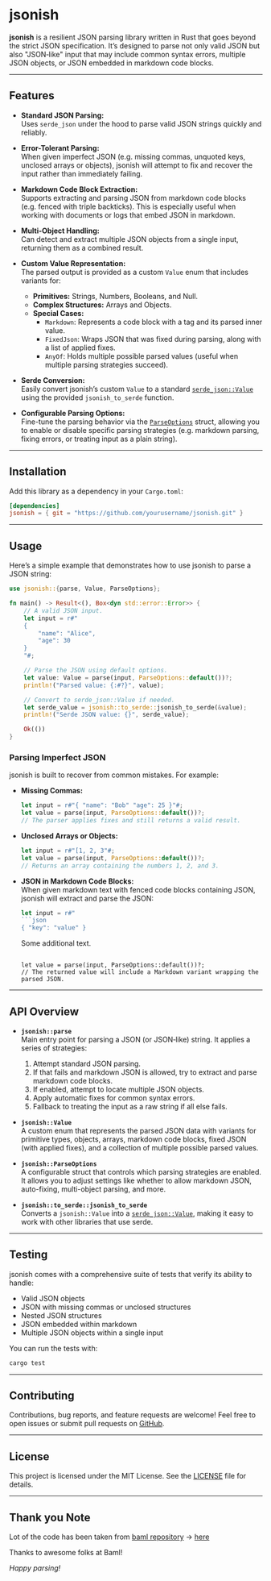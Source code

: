 # jsonish

**jsonish** is a resilient JSON parsing library written in Rust that goes beyond the strict JSON specification. It’s designed to parse not only valid JSON but also "JSON‐like" input that may include common syntax errors, multiple JSON objects, or JSON embedded in markdown code blocks.

---

## Features

- **Standard JSON Parsing:**  
  Uses `serde_json` under the hood to parse valid JSON strings quickly and reliably.

- **Error-Tolerant Parsing:**  
  When given imperfect JSON (e.g. missing commas, unquoted keys, unclosed arrays or objects), jsonish will attempt to fix and recover the input rather than immediately failing.

- **Markdown Code Block Extraction:**  
  Supports extracting and parsing JSON from markdown code blocks (e.g. fenced with triple backticks). This is especially useful when working with documents or logs that embed JSON in markdown.

- **Multi-Object Handling:**  
  Can detect and extract multiple JSON objects from a single input, returning them as a combined result.

- **Custom Value Representation:**  
  The parsed output is provided as a custom `Value` enum that includes variants for:
  - **Primitives:** Strings, Numbers, Booleans, and Null.
  - **Complex Structures:** Arrays and Objects.
  - **Special Cases:**  
    - `Markdown`: Represents a code block with a tag and its parsed inner value.
    - `FixedJson`: Wraps JSON that was fixed during parsing, along with a list of applied fixes.
    - `AnyOf`: Holds multiple possible parsed values (useful when multiple parsing strategies succeed).

- **Serde Conversion:**  
  Easily convert jsonish’s custom `Value` to a standard [`serde_json::Value`](https://docs.serde.rs/serde_json/) using the provided `jsonish_to_serde` function.

- **Configurable Parsing Options:**  
  Fine-tune the parsing behavior via the [`ParseOptions`](./jsonish/parser/mod.rs) struct, allowing you to enable or disable specific parsing strategies (e.g. markdown parsing, fixing errors, or treating input as a plain string).

---

## Installation

Add this library as a dependency in your `Cargo.toml`:

```toml
[dependencies]
jsonish = { git = "https://github.com/yourusername/jsonish.git" }
```

---

## Usage

Here’s a simple example that demonstrates how to use jsonish to parse a JSON string:

```rust
use jsonish::{parse, Value, ParseOptions};

fn main() -> Result<(), Box<dyn std::error::Error>> {
    // A valid JSON input.
    let input = r#"
    {
        "name": "Alice",
        "age": 30
    }
    "#;

    // Parse the JSON using default options.
    let value: Value = parse(input, ParseOptions::default())?;
    println!("Parsed value: {:#?}", value);

    // Convert to serde_json::Value if needed.
    let serde_value = jsonish::to_serde::jsonish_to_serde(&value);
    println!("Serde JSON value: {}", serde_value);

    Ok(())
}
```

### Parsing Imperfect JSON

jsonish is built to recover from common mistakes. For example:

- **Missing Commas:**  
  ```rust
  let input = r#"{ "name": "Bob" "age": 25 }"#;
  let value = parse(input, ParseOptions::default())?;
  // The parser applies fixes and still returns a valid result.
  ```

- **Unclosed Arrays or Objects:**  
  ```rust
  let input = r#"[1, 2, 3"#;
  let value = parse(input, ParseOptions::default())?;
  // Returns an array containing the numbers 1, 2, and 3.
  ```

- **JSON in Markdown Code Blocks:**  
  When given markdown text with fenced code blocks containing JSON, jsonish will extract and parse the JSON:

  ```rust
  let input = r#"
  ```json
  { "key": "value" }
  ```
  Some additional text.
  ```"#;

  let value = parse(input, ParseOptions::default())?;
  // The returned value will include a Markdown variant wrapping the parsed JSON.
  ```

---

## API Overview

- **`jsonish::parse`**  
  Main entry point for parsing a JSON (or JSON‐like) string. It applies a series of strategies:
  1. Attempt standard JSON parsing.
  2. If that fails and markdown JSON is allowed, try to extract and parse markdown code blocks.
  3. If enabled, attempt to locate multiple JSON objects.
  4. Apply automatic fixes for common syntax errors.
  5. Fallback to treating the input as a raw string if all else fails.

- **`jsonish::Value`**  
  A custom enum that represents the parsed JSON data with variants for primitive types, objects, arrays, markdown code blocks, fixed JSON (with applied fixes), and a collection of multiple possible parsed values.

- **`jsonish::ParseOptions`**  
  A configurable struct that controls which parsing strategies are enabled. It allows you to adjust settings like whether to allow markdown JSON, auto-fixing, multi-object parsing, and more.

- **`jsonish::to_serde::jsonish_to_serde`**  
  Converts a `jsonish::Value` into a [`serde_json::Value`](https://docs.serde.rs/serde_json/), making it easy to work with other libraries that use serde.

---

## Testing

jsonish comes with a comprehensive suite of tests that verify its ability to handle:

- Valid JSON objects
- JSON with missing commas or unclosed structures
- Nested JSON structures
- JSON embedded within markdown
- Multiple JSON objects within a single input

You can run the tests with:

```bash
cargo test
```

---

## Contributing

Contributions, bug reports, and feature requests are welcome! Feel free to open issues or submit pull requests on [GitHub](https://github.com/yourusername/jsonish).

---

## License

This project is licensed under the MIT License. See the [LICENSE](LICENSE) file for details.

---

## Thank you Note 

Lot of the code has been taken from [baml repository](https://github.com/BoundaryML/baml) -> [here](https://github.com/BoundaryML/baml/tree/03735feb5b9e70ad6a872e1c5d0837eea43034df/engine/baml-lib/jsonish/src/jsonish)

Thanks to awesome folks at Baml! 

*Happy parsing!*
